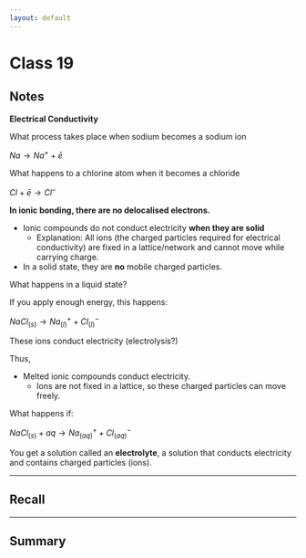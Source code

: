 ```yaml
---
layout: default
---
```


# Class 19


## Notes

**Electrical Conductivity**

What process takes place when sodium becomes a sodium ion

$Na \rightarrow Na^{+}+ \bar e$


What happens to a chlorine atom when it becomes a chloride



$Cl + \bar e \rightarrow Cl^-$

**In ionic bonding, there are no delocalised electrons.**

* Ionic compounds do not conduct electricity **when they are solid**
	* Explanation: All ions (the charged particles required for electrical conductivity) are fixed in a lattice/network and cannot move while carrying charge.
* In a solid state, they are **no** mobile charged particles.

What happens in a liquid state?

If you apply enough energy, this happens:

$NaCl_{(s)} \rightarrow Na^+_{(l)}+ Cl^-_{(l)}$

These ions conduct electricity (electrolysis?)

Thus,
* Melted ionic compounds conduct electricity.
	* Ions are not fixed in a lattice, so these charged particles can move freely.

What happens if:

$NaCl_{(s)} + aq \rightarrow Na^{+}_{(aq)}+ Cl^-_{(aq)}$

You get a solution called an **electrolyte**, a solution that conducts electricity and contains charged particles (ions).






---
## Recall








---

## Summary